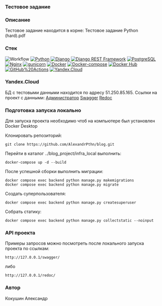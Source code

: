 ### **Тестовое задание**
### Описание
Тестовое задание находится в корне: Тестовое задание Python (hard).pdf

### Стек
![Workflow](https://github.com/AlexandrPthn/foodgram-project-react/actions/workflows/main.yml/badge.svg?event=push)
[![Python](https://img.shields.io/badge/-Python-464646?style=flat&logo=Python&logoColor=56C0C0&color=008080)](https://www.python.org/)
[![Django](https://img.shields.io/badge/-Django-464646?style=flat&logo=Django&logoColor=56C0C0&color=008080)](https://www.djangoproject.com/)
[![Django REST Framework](https://img.shields.io/badge/-Django%20REST%20Framework-464646?style=flat&logo=Django%20REST%20Framework&logoColor=56C0C0&color=008080)](https://www.django-rest-framework.org/)
[![PostgreSQL](https://img.shields.io/badge/-PostgreSQL-464646?style=flat&logo=PostgreSQL&logoColor=56C0C0&color=008080)](https://www.postgresql.org/)
[![Nginx](https://img.shields.io/badge/-NGINX-464646?style=flat&logo=NGINX&logoColor=56C0C0&color=008080)](https://nginx.org/ru/)
[![gunicorn](https://img.shields.io/badge/-gunicorn-464646?style=flat&logo=gunicorn&logoColor=56C0C0&color=008080)](https://gunicorn.org/)
[![Docker](https://img.shields.io/badge/-Docker-464646?style=flat&logo=Docker&logoColor=56C0C0&color=008080)](https://www.docker.com/)
[![Docker-compose](https://img.shields.io/badge/-Docker%20compose-464646?style=flat&logo=Docker&logoColor=56C0C0&color=008080)](https://www.docker.com/)
[![Docker Hub](https://img.shields.io/badge/-Docker%20Hub-464646?style=flat&logo=Docker&logoColor=56C0C0&color=008080)](https://www.docker.com/products/docker-hub)
[![GitHub%20Actions](https://img.shields.io/badge/-GitHub%20Actions-464646?style=flat&logo=GitHub%20actions&logoColor=56C0C0&color=008080)](https://github.com/features/actions)
[![Yandex.Cloud](https://img.shields.io/badge/-Yandex.Cloud-464646?style=flat&logo=Yandex.Cloud&logoColor=56C0C0&color=008080)](https://cloud.yandex.ru/)

### Yandex.Cloud
БД с тестовыми данными находится по адресу 51.250.85.165. Ссылки на проект c данными:
[Администратор](http://51.250.85.165/admin/)
[Swagger](http://51.250.85.165/swagger/)
[Redoc](http://51.250.85.165/redoc/)


### Подготовка запуска локально
Для запуска проекта необходимо чтоб на компьютере был установлен Docker Desktop

Клонировать репозиторий:
```
git clone https://github.com/AlexandrPthn/blog.git
```
Перейти в каталог ../blog_project/infra_local выполнить:
```
docker-compose up -d --build
```
После успешной сборки выполнить миграции:
```
docker compose exec backend python manage.py makemigrations
docker compose exec backend python manage.py migrate
```
Создать суперпользователя:
```
docker compose exec backend python manage.py createsuperuser
```
Собрать статику:
```
docker compose exec backend python manage.py collectstatic --noinput
```

### API проекта
Примеры запросов можно посмотреть после локального запуска проекта по ссылкам:
```
http://127.0.0.1/swagger/
```
либо
```
http://127.0.0.1/redoc/
```

### Автор
Кокушин Александр
